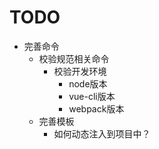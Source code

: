 # TODO
 
- 完善命令
    - 校验规范相关命令
        - 校验开发环境
            - node版本
            - vue-cli版本
            - webpack版本
   - 完善模板
        - 如何动态注入到项目中？
